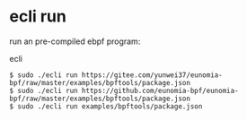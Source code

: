 # ecli run

run an pre-compiled ebpf program:

ecli

```console
$ sudo ./ecli run https://gitee.com/yunwei37/eunomia-bpf/raw/master/examples/bpftools/package.json
$ sudo ./ecli run https://github.com/eunomia-bpf/eunomia-bpf/raw/master/examples/bpftools/package.json
$ sudo ./ecli run examples/bpftools/package.json
```
